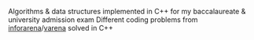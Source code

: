 Algorithms & data structures implemented in C++ for my baccalaureate & university admission exam
Different coding problems from [inforarena](https://www.infoarena.ro/)/[varena](https://www.varena.ro/) solved in C++ 

